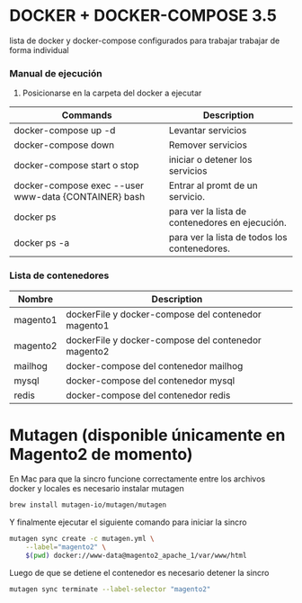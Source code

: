# DOCKER + DOCKER-COMPOSE 3.5

lista de docker y docker-compose configurados para trabajar trabajar de forma individual

### Manual de ejecución
1. Posicionarse en la carpeta del docker a ejecutar

| Commands  | Description  |
|---|---|
| docker-compose up -d  | Levantar servicios |
| docker-compose down  | Remover servicios  |
| docker-compose start o stop  | iniciar o detener los servicios  |
| docker-compose exec --user www-data {CONTAINER} bash  | Entrar al promt de un servicio. |
| docker ps  | para ver la lista de contenedores en ejecución.  |
| docker ps -a | para ver la lista de todos los contenedores.  |

### Lista de contenedores

| Nombre  | Description  |
|---|---|
| magento1  | dockerFile y docker-compose del contenedor magento1 |
| magento2  | dockerFile y docker-compose del contenedor magento2  |
| mailhog  | docker-compose del contenedor mailhog |
| mysql  | docker-compose del contenedor mysql  |
| redis  | docker-compose del contenedor redis |

# Mutagen (disponible únicamente en Magento2 de momento)

En Mac para que la sincro funcione correctamente entre los archivos docker y locales es necesario
instalar mutagen
```sh
brew install mutagen-io/mutagen/mutagen
```

Y finalmente ejecutar el siguiente comando para iniciar la sincro
```sh
mutagen sync create -c mutagen.yml \
    --label="magento2" \
    $(pwd) docker://www-data@magento2_apache_1/var/www/html
```

Luego de que se detiene el contenedor es necesario detener la sincro
```sh
mutagen sync terminate --label-selector "magento2"
```
